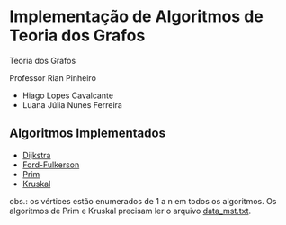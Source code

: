 # Implementação de Algoritmos de Teoria dos Grafos

Teoria dos Grafos

Professor Rian Pinheiro

* Hiago Lopes Cavalcante
* Luana Júlia Nunes Ferreira

## Algoritmos Implementados

* [Dijkstra](https://github.com/hglps/graph_implementation/blob/main/dijkstra.cpp)
* [Ford-Fulkerson](https://github.com/hglps/graph_implementation/blob/main/ford_fulkerson.cpp)
* [Prim](https://github.com/hglps/graph_implementation/blob/main/prim.cpp)
* [Kruskal](https://github.com/hglps/graph_implementation/blob/main/kruskal.cpp)

obs.: os vértices estão enumerados de 1 a n em todos os algoritmos. Os algoritmos de Prim e Kruskal precisam ler o arquivo [data_mst.txt](https://github.com/hglps/graph_implementation/blob/main/data_mst.txt).
